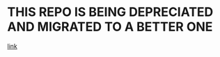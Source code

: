 # THIS REPO IS BEING DEPRECIATED AND MIGRATED TO A BETTER ONE
[link](https://github.com/XCR1793/Synth-Head)
